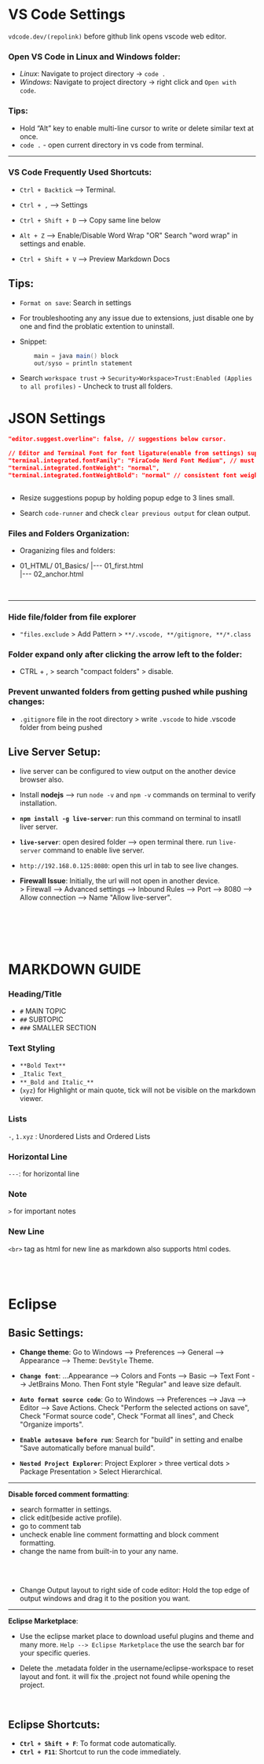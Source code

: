 
# VS Code Settings
<!---------------------------------------------------------------------------------------------------------------->

`vdcode.dev/(repolink)` before github link opens vscode web editor.

### Open VS Code in Linux and Windows folder:
- _Linux_: Navigate to project directory -> `code .`
- _Windows_: Navigate to project directory -> right click and `Open with code`.

### Tips:

- Hold “Alt” key to enable multi-line cursor to write or delete similar text at once.
- `code .` - open current directory in vs code from terminal.

<hr>

### VS Code Frequently Used Shortcuts:

- `Ctrl + Backtick` --> Terminal.
- `Ctrl + ,` --> Settings<br>

- `Ctrl + Shift + D` --> Copy same line below
- `Alt + Z` --> Enable/Disable Word Wrap "OR" Search "word wrap" in settings and enable.
- `Ctrl + Shift + V` --> Preview Markdown Docs


## Tips:

- `Format on save`: Search in settings

- For troubleshooting any any issue due to extensions, just disable one by one and find the problatic extention to uninstall.
- Snippet:

    ```java
        main = java main() block
        out/syso = println statement
    ```
- Search `workspace trust` -> `Security>Workspace>Trust:Enabled (Applies to all profiles)` - Uncheck to trust all folders.

# JSON Settings
    
```json
"editor.suggest.overline": false, // suggestions below cursor.

// Editor and Terminal Font for font ligature(enable from settings) support
"terminal.integrated.fontFamily": "FiraCode Nerd Font Medium", // must use medium for terminal
"terminal.integrated.fontWeight": "normal",
"terminal.integrated.fontWeightBold": "normal" // consistent font weight for all text
    
```
<!---------------------------------------------------------------------------------------------------------------->


- Resize suggestions popup by holding popup edge to 3 lines small.

- Search `code-runner` and check `clear previous output` for clean output.


### Files and Folders Organization:

- Oraganizing files and folders:

- 01_HTML/
    01_Basics/
    |--- 01_first.html  
    |--- 02_anchor.html

<br> <hr>

### Hide file/folder from file explorer

- `"files.exclude` > Add Pattern > `**/.vscode, **/gitignore, **/*.class`


### Folder expand only after clicking the arrow left to the folder:

-   CTRL + , > search "compact folders" > disable.

### Prevent unwanted folders from getting pushed while pushing changes:

- `.gitignore` file in the root directory > write `.vscode` to hide .vscode folder from being pushed 

## Live Server Setup:

- live server can be configured to view output on the another device browser also.

- Install **nodejs** --> run `node -v` and `npm -v` commands on terminal to verify installation.
- **`npm install -g live-server`**: run this command on terminal to insatll liver server.
- **`live-server`**: open desired folder --> open terminal there. run `live-server` command to enable live server.
- `http://192.168.0.125:8080`: open this url in tab to see live changes.
- **Firewall Issue**: Initially, the url will not open in another device. <br>> Firewall --> Advanced settings --> Inbound Rules --> Port --> 8080 --> Allow connection --> Name "Allow live-server".

<br> <br> <br> <br>


<!--------------------------------------------------------------------------------------------------------------------------->

# MARKDOWN GUIDE

### Heading/Title
- `#` MAIN TOPIC
- `##` SUBTOPIC
- `###` SMALLER SECTION

### Text Styling

- `**Bold Text**`
- `_Italic Text_`
- `**_Bold and Italic_**`
- (`xyz`) for Highlight or main quote, tick will not be visible on the markdown viewer.

### Lists
`-`, `1.xyz` : Unordered Lists and Ordered Lists

### Horizontal Line
 `---`: for horizontal line

### Note
`>` for important notes

### New Line

`<br>` tag as html for new line as markdown also supports html codes.

<br> <br>

<!----------------------------------------------------------------------------------------------------------------------->






# Eclipse

## Basic Settings:

-   **Change theme**: Go to Windows --> Preferences --> General --> Appearance --> Theme: `DevStyle` Theme.
-   **`Change font`**: ...Appearance --> Colors and Fonts --> Basic --> Text Font --> JetBrains Mono. Then Font style "Regular" and leave size default.

-   **`Auto format source code`**: Go to Windows --> Preferences --> Java --> Editor --> Save Actions. Check "Perform the selected actions on save", Check "Format source code", Check "Format all lines", and Check "Organize imports".
-   **`Enable autosave before run`**: Search for "build" in setting and enalbe "Save automatically before manual build".
-   **`Nested Project Explorer`**: Project Explorer > three vertical dots > Package Presentation > Select Hierarchical.
---

**Disable forced comment formatting**:
- search formatter in settings.
- click edit(beside active profile).
- go to comment tab
- uncheck enable line comment formatting and block comment formatting.
- change the name from built-in to your any name.

<br> <br>

-   Change Output layout to right side of code editor: Hold the top edge of output windows and drag it to the position you want.

---

**Eclipse Marketplace**:

-   Use the eclipse market place to download useful plugins and theme and many more. `Help --> Eclipse Marketplace` the use the search bar for your specific queries.

-   Delete the .metadata folder in the username/eclipse-workspace to reset layout and font. it will fix the .project not found while opening the project.

<br>

## Eclipse Shortcuts:

-   **`Ctrl + Shift + F`**: To format code automatically.
-   **`Ctrl + F11`**: Shortcut to run the code immediately.

